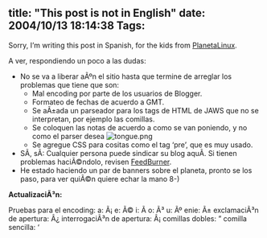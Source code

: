 title: "This post is not in English"
date: 2004/10/13 18:14:38
Tags: 
---
<p>Sorry, I’m writing this post in Spanish, for the kids from <a href="http://web.archive.org/web/20041018111240/http://www.planetalinux.com.mx/">PlanetaLinux</a>.

A ver, respondiendo un poco a las dudas:
</p>
<ul>
<li>No se va a liberar aÃºn el sitio hasta que termine de arreglar los problemas que tiene que son:
<ul>
<li>Mal encoding por parte de los usuarios de Blogger.</li>
<li>Formateo de fechas de acuerdo a GMT.</li>
<li>Se aÃ±ada un parseador para los tags de HTML de JAWS que no se interpretan, por ejemplo las comillas.</li>
<li>Se coloquen las notas de acuerdo a como se van poniendo, y no como el parser desea <img alt="tongue.png" src="http://web.archive.org/web/20041018111240/http://www.damog.net/images/emoticons/tongue.png"/>
</li>
<li>Se agregue CSS para cositas como el tag ‘pre’, que es muy usado.</li>
</ul>
</li>
<li>SÃ­, sÃ­: Cualquier persona puede sindicar su blog aquÃ­. Si tienen problemas haciÃ©ndolo, revisen <a href="http://web.archive.org/web/20041018111240/http://feedburner.com/">FeedBurner</a>.</li>
<li>He estado haciendo un par de banners sobre el planeta, pronto se los paso, para ver quiÃ©n quiere echar la mano 8-)</li>
</ul>
<strong>ActualizaciÃ³n:</strong><p>
Pruebas para el encoding:
a: Ã¡
e: Ã©
i: Ã­
o: Ã³
u: Ãº
enie: Ã±
exclamaciÃ³n de apertura: Â¿
interrogaciÃ³n de apertura: Â¡
comillas dobles: ”
comilla sencilla: ‘ </p>
